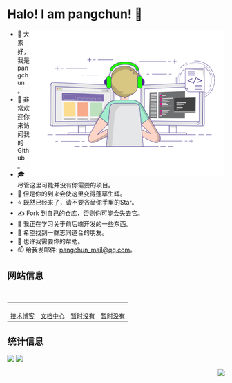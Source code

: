 # Halo! I am pangchun! 👋

<img align="right" alt="GIF" src="https://raw.githubusercontent.com/devSouvik/devSouvik/master/gif3.gif" width="450"/>

- 🔭 大家好，我是 pangchun。
- 🤔 非常欢迎你来访问我的 Github。
- 🎓 尽管这里可能并没有你需要的项目。
- 💼 但是你的到来会使这里变得蓬荜生辉。
- ⭐ 既然已经来了，请不要吝啬你手里的Star。
- ✍️ Fork 到自己的仓库，否则你可能会失去它。
- 🌱 我正在学习关于前后端开发的一些东西。
- 👯 希望找到一群志同道合的朋友。
- 🤔 也许我需要你的帮助。
- 📫 给我发邮件:  pangchun_mail@qq.com。
<!-- 
## 推荐仓库

<p align = "center">
  <a href="https://github.com/pangchun/cloud-alibaba-learn-demo">
    <img align="center" src="https://github-readme-stats.vercel.app/api/pin/?username=pangchun&repo=cloud-alibaba-learn-demo" />
  </a>
  <a href="https://github.com/pangchun/docbase">
   <img align="center" src="https://github-readme-stats.vercel.app/api/pin/?username=pangchun&repo=docbase" />
  </a>
  <a href="https://github.com/pangchun/excel-util">
   <img align="center" src="https://github-readme-stats.vercel.app/api/pin/?username=pangchun&repo=excel-util" />
  </a>
  <a href="https://github.com/pangchun/chaincode-exampleo">
   <img align="center" src="https://github-readme-stats.vercel.app/api/pin/?username=pangchun&repo=chaincode-example" />
 </a>
</p>
 -->
## 网站信息

<table>
  <tbody>
    <tr valign="top">
      <td width="25%" align="center">
       <br>
        <a href="https://inadios.cn">技术博客</a>
       <br>
      </td>
      <td width="25%" align="center">
       <br>
        <a href="https://docbase.inadios.cn/#/">文档中心</a>
       <br>
      </td>
      <td width="25%" align="center">
       <br>
        <a href="#">暂时没有</a>
       <br>
      </td>
      <td width="25%" align="center">
       <br>
        <a href="#">暂时没有</a>
       <br>
      </td>
    </tr>
  </tbody>
</table>

## 统计信息

<p align = "left">
  <img src = "https://github-readme-stats.vercel.app/api?username=pangchun&count_private=true&show_icons=true&theme=light">
  <img src = "https://github-readme-stats.vercel.app/api/top-langs/?username=pangchun&theme=light" width="24%">
</p>

<p align = "right" >
  <img src = "https://komarev.com/ghpvc/?username=pangchun" >
</p>



